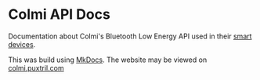 # Colmi API Docs

Documentation about Colmi's Bluetooth Low Energy API used in their [smart devices](https://www.colmi.info/).

This was build using [MkDocs](https://www.mkdocs.org/). The website may be viewed on [colmi.puxtril.com](https://colmi.puxtril.com)